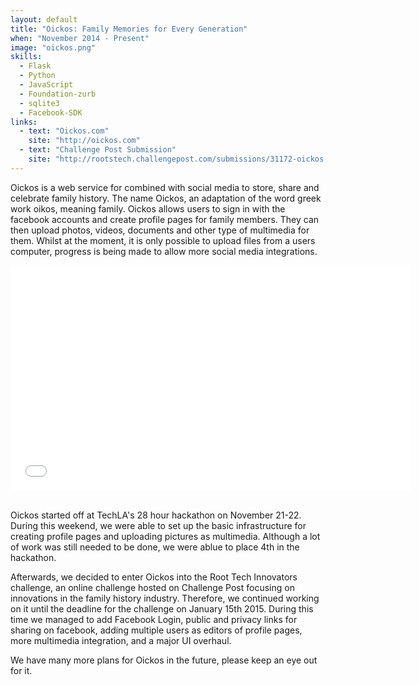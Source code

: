 ```yaml
---
layout: default
title: "Oickos: Family Memories for Every Generation"
when: "November 2014 - Present"
image: "oickos.png"
skills:
  - Flask
  - Python
  - JavaScript
  - Foundation-zurb
  - sqlite3
  - Facebook-SDK
links:
  - text: "Oickos.com"
    site: "http://oickos.com"
  - text: "Challenge Post Submission"
    site: "http://rootstech.challengepost.com/submissions/31172-oickos-family-memories-for-every-generation"
---
```


Oickos is a web service for combined with social media to store, share and celebrate family history. The name Oickos, an adaptation of the word greek work oikos, meaning family. Oickos allows users to sign in with the facebook accounts and create profile pages for family members. They can then upload photos, videos, documents and other type of multimedia for them. Whilst at the moment, it is only possible to upload files from a users computer, progress is being made to allow more social media integrations. 

<center>
<iframe width="640" height="360" src="//www.youtube.com/embed/j7M-2WBDVg8?rel=0" frameborder="0" allowfullscreen></iframe>
</center>
<br />

Oickos started off at TechLA's 28 hour hackathon on November 21-22. During this weekend, we were able to set up the basic infrastructure for creating profile pages and uploading pictures as multimedia. Although a lot of work was still needed to be done, we were ablue to place 4th in the hackathon. 

Afterwards, we decided to enter Oickos into the Root Tech Innovators challenge, an online challenge hosted on Challenge Post focusing on innovations in the family history industry. Therefore, we continued working on it until the deadline for the challenge on January 15th 2015. During this time we managed to add Facebook Login, public and privacy links for sharing on facebook, adding multiple users as editors of profile pages, more multimedia integration, and a major UI overhaul. 

We have many more plans for Oickos in the future, please keep an eye out for it. 
